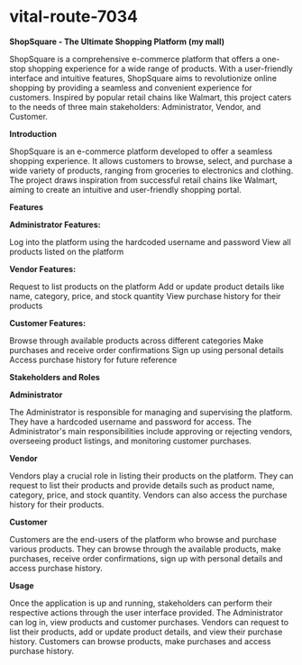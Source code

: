 # vital-route-7034


**ShopSquare - The Ultimate Shopping Platform (my mall)**

ShopSquare is a comprehensive e-commerce platform that offers a one-stop shopping experience for a wide range of products. 
With a user-friendly interface and intuitive features, ShopSquare aims to revolutionize online shopping by providing a seamless and convenient experience for customers. 
Inspired by popular retail chains like Walmart, this project caters to the needs of three main stakeholders: Administrator, Vendor, and Customer.

**Introduction**

ShopSquare is an e-commerce platform developed to offer a seamless shopping experience. 
It allows customers to browse, select, and purchase a wide variety of products, ranging from groceries to electronics and clothing. 
The project draws inspiration from successful retail chains like Walmart, aiming to create an intuitive and user-friendly shopping portal.

**Features**

**Administrator Features:**

Log into the platform using the hardcoded username and password
View all products listed on the platform

**Vendor Features:**

Request to list products on the platform
Add or update product details like name, category, price, and stock quantity
View purchase history for their products

**Customer Features:**

Browse through available products across different categories
Make purchases and receive order confirmations
Sign up using personal details
Access purchase history for future reference

**Stakeholders and Roles**

**Administrator**

The Administrator is responsible for managing and supervising the platform. 
They have a hardcoded username and password for access. 
The Administrator's main responsibilities include approving or rejecting vendors, overseeing product listings, and monitoring customer purchases.

**Vendor**

Vendors play a crucial role in listing their products on the platform. 
They can request to list their products and provide details such as product name, category, price, and stock quantity. 
Vendors can also access the purchase history for their products.

**Customer**

Customers are the end-users of the platform who browse and purchase various products. 
They can browse through the available products, make purchases, receive order confirmations, sign up with personal details and access purchase history.

**Usage**

Once the application is up and running, stakeholders can perform their respective actions through the user interface provided. 
The Administrator can log in, view products and customer purchases. 
Vendors can request to list their products, add or update product details, and view their purchase history. 
Customers can browse products, make purchases and access purchase history.


